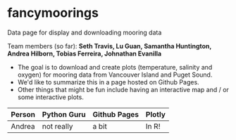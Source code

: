 # fancymoorings
Data page for display and downloading mooring data

Team members (so far): **Seth Travis, Lu Guan, Samantha Huntington, Andrea Hilborn, Tobias Ferreira, Johnathan Evanilla**

* The goal is to download and create plots (temperature, salinity and oxygen) for mooring data from Vancouver Island and Puget Sound.
* We'd like to summarize this in a page hosted on Github Pages.
* Other things that might be fun include having an interactive map and / or some interactive plots.

Person | Python Guru | Github Pages | Plotly | 
------|-------|--------| ----- |
Andrea | not really | a bit | In R!

